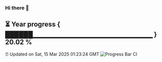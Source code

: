 ### Hi there 👋
⏳ Year progress { ██████▁▁▁▁▁▁▁▁▁▁▁▁▁▁▁▁▁▁▁▁▁▁▁▁ } 20.02 %
---
⏰ Updated on Sat, 15 Mar 2025 01:23:24 GMT
![Progress Bar CI](https://github.com/liununu/liununu/workflows/Progress%20Bar%20CI/badge.svg)
